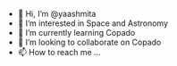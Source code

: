 - 👋 Hi, I’m @yaashmita
- 👀 I’m interested in Space and Astronomy
- 🌱 I’m currently learning Copado
- 💞️ I’m looking to collaborate on Copado
- 📫 How to reach me ...

<!---
yaashmita/yaashmita is a ✨ special ✨ repository because its `README.md` (this file) appears on your GitHub profile.
You can click the Preview link to take a look at your changes.
--->
